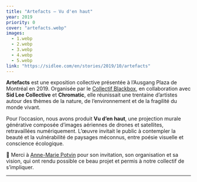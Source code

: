 ```yaml
---
title: "Artefacts – Vu d'en haut"
year: 2019
priority: 0
cover: "artefacts.webp"
images:
  - 1.webp
  - 2.webp
  - 3.webp
  - 4.webp
  - 5.webp
link: "https://sidlee.com/en/stories/2019/10/artefacts"
---
```


**Artefacts** est une exposition collective présentée à l’Ausgang Plaza de Montréal en 2019. Organisée par le [Collectif Blackbox](http://collectifblackbox.com/), en collaboration avec **Sid Lee Collective** et **Chromatic**, elle réunissait une trentaine d’artistes autour des thèmes de la nature, de l’environnement et de la fragilité du monde vivant.

Pour l’occasion, nous avons produit **Vu d’en haut**, une projection murale générative composée d’images aériennes de drones et satellites, retravaillées numériquement. L’œuvre invitait le public à contempler la beauté et la vulnérabilité de paysages méconnus, entre poésie visuelle et conscience écologique.

🙏 Merci à [Anne-Marie Potvin](https://annemp.com/) pour son invitation, son organisation et sa vision, qui ont rendu possible ce beau projet et permis à notre collectif de s’impliquer.

---
